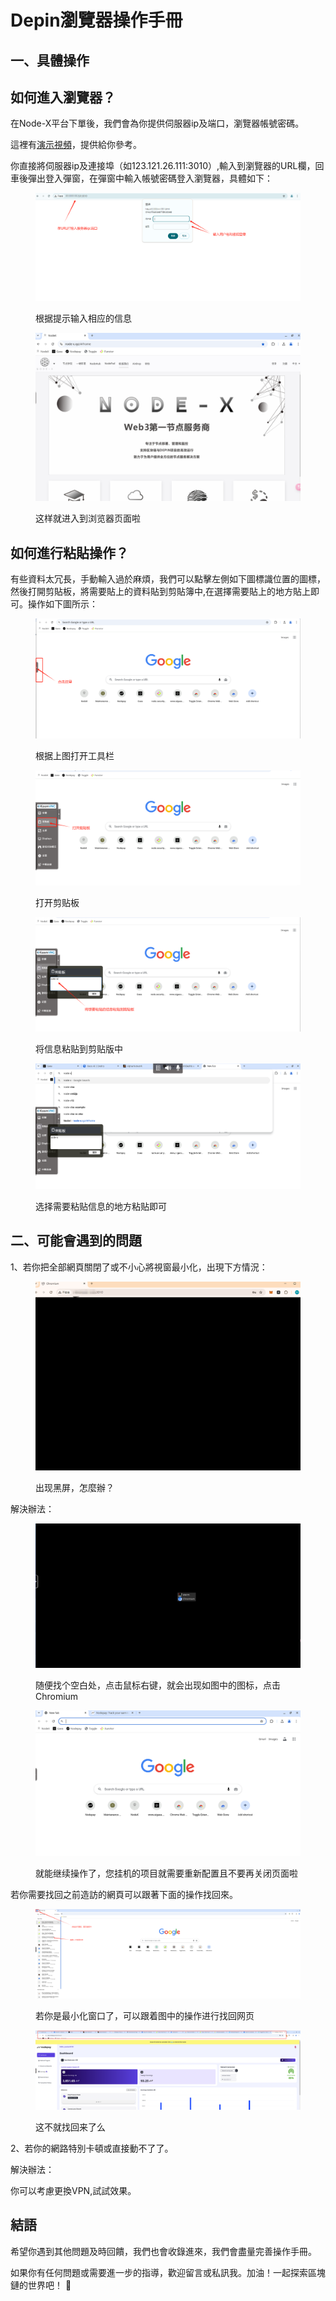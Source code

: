 # Depin瀏覽器操作手冊

## 一、具體操作

## 如何進入瀏覽器？

在Node-X平台下單後，我們會為你提供伺服器ip及端口，瀏覽器帳號密碼。

這裡有[演示視頻](https://www.youtube.com/watch?v=nsNJt2drGbg)，提供給你參考。

你直接將伺服器ip及連接埠（如123.121.26.111:3010）,輸入到瀏覽器的URL欄，回車後彈出登入彈窗，在彈窗中輸入帳號密碼登入瀏覽器，具體如下：

<figure><img src="../../../.gitbook/assets/微信图片_20241105144223.png" alt=""><figcaption><p>根据提示输入相应的信息</p></figcaption></figure>

<figure><img src="../../../.gitbook/assets/微信图片_20241107113606.png" alt=""><figcaption><p>这样就进入到浏览器页面啦</p></figcaption></figure>

## 如何進行粘貼操作？

有些資料太冗長，手動輸入過於麻煩，我們可以點擊左側如下圖標識位置的圖標，然後打開剪貼板，將需要貼上的資料貼到剪貼簿中,在選擇需要貼上的地方貼上即可。操作如下圖所示：

<figure><img src="../../../.gitbook/assets/微信图片_20241107162751.png" alt=""><figcaption><p>根据上图打开工具栏</p></figcaption></figure>

<figure><img src="../../../.gitbook/assets/微信图片_20241107162819.png" alt=""><figcaption><p>打开剪贴板</p></figcaption></figure>

<figure><img src="../../../.gitbook/assets/微信图片_20241107162824.png" alt=""><figcaption><p>将信息粘贴到剪贴版中</p></figcaption></figure>

<figure><img src="../../../.gitbook/assets/微信图片_20241107162827.png" alt=""><figcaption><p>选择需要粘贴信息的地方粘贴即可</p></figcaption></figure>



## 二、可能會遇到的問題

1、若你把全部網頁關閉了或不小心將視窗最小化，出現下方情況：

<figure><img src="../../../.gitbook/assets/微信图片_20241107112858.png" alt=""><figcaption><p>出现黑屏，怎麼辦？</p></figcaption></figure>

解決辦法：

<figure><img src="../../../.gitbook/assets/微信图片_20241107112909.png" alt=""><figcaption><p>随便找个空白处，点击鼠标右键，就会出现如图中的图标，点击Chromium</p></figcaption></figure>

<figure><img src="../../../.gitbook/assets/微信图片_20241107112913.png" alt=""><figcaption><p>就能继续操作了，您挂机的项目就需要重新配置且不要再关闭页面啦</p></figcaption></figure>

若你需要找回之前造訪的網頁可以跟著下面的操作找回來。

<figure><img src="../../../.gitbook/assets/微信图片_20241109105456.png" alt=""><figcaption><p>若你是最小化窗口了，可以跟着图中的操作进行找回网页</p></figcaption></figure>

<figure><img src="../../../.gitbook/assets/微信图片_20241109105508.png" alt=""><figcaption><p>这不就找回来了么</p></figcaption></figure>

2、若你的網路特別卡頓或直接動不了了。

解決辦法：

你可以考慮更換VPN,試試效果。



## **結語**

希望你遇到其他問題及時回饋，我們也會收錄進來，我們會盡量完善操作手冊。

如果你有任何問題或需要進一步的指導，歡迎留言或私訊我。加油！一起探索區塊鏈的世界吧！ 🚀

